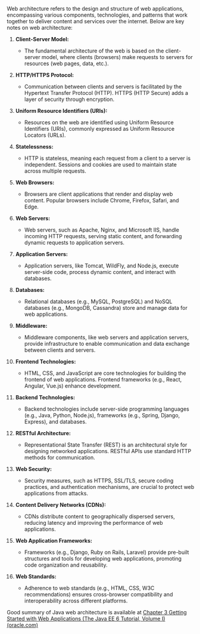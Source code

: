 Web architecture refers to the design and structure of web applications, encompassing various components, technologies, and patterns that work together to deliver content and services over the internet. Below are key notes on web architecture:

1. **Client-Server Model:**
   - The fundamental architecture of the web is based on the client-server model, where clients (browsers) make requests to servers for resources (web pages, data, etc.).

2. **HTTP/HTTPS Protocol:**
   - Communication between clients and servers is facilitated by the Hypertext Transfer Protocol (HTTP). HTTPS (HTTP Secure) adds a layer of security through encryption.

3. **Uniform Resource Identifiers (URIs):**
   - Resources on the web are identified using Uniform Resource Identifiers (URIs), commonly expressed as Uniform Resource Locators (URLs).

4. **Statelessness:**
   - HTTP is stateless, meaning each request from a client to a server is independent. Sessions and cookies are used to maintain state across multiple requests.

5. **Web Browsers:**
   - Browsers are client applications that render and display web content. Popular browsers include Chrome, Firefox, Safari, and Edge.

6. **Web Servers:**
   - Web servers, such as Apache, Nginx, and Microsoft IIS, handle incoming HTTP requests, serving static content, and forwarding dynamic requests to application servers.

7. **Application Servers:**
   - Application servers, like Tomcat, WildFly, and Node.js, execute server-side code, process dynamic content, and interact with databases.

8. **Databases:**
   - Relational databases (e.g., MySQL, PostgreSQL) and NoSQL databases (e.g., MongoDB, Cassandra) store and manage data for web applications.

9. **Middleware:**
   - Middleware components, like web servers and application servers, provide infrastructure to enable communication and data exchange between clients and servers.

10. **Frontend Technologies:**
    - HTML, CSS, and JavaScript are core technologies for building the frontend of web applications. Frontend frameworks (e.g., React, Angular, Vue.js) enhance development.

11. **Backend Technologies:**
    - Backend technologies include server-side programming languages (e.g., Java, Python, Node.js), frameworks (e.g., Spring, Django, Express), and databases.

12. **RESTful Architecture:**
    - Representational State Transfer (REST) is an architectural style for designing networked applications. RESTful APIs use standard HTTP methods for communication.

13. **Web Security:**
    - Security measures, such as HTTPS, SSL/TLS, secure coding practices, and authentication mechanisms, are crucial to protect web applications from attacks.

14. **Content Delivery Networks (CDNs):**
    - CDNs distribute content to geographically dispersed servers, reducing latency and improving the performance of web applications.

15. **Web Application Frameworks:**
    - Frameworks (e.g., Django, Ruby on Rails, Laravel) provide pre-built structures and tools for developing web applications, promoting code organization and reusability.
    
16. **Web Standards:**
    - Adherence to web standards (e.g., HTML, CSS, W3C recommendations) ensures cross-browser compatibility and interoperability across different platforms.

Good summary of Java web architecture is available at [Chapter 3 Getting Started with Web Applications (The Java EE 6 Tutorial, Volume I) (oracle.com)](https://docs.oracle.com/cd/E19226-01/820-7627/bnadr/index.html)

